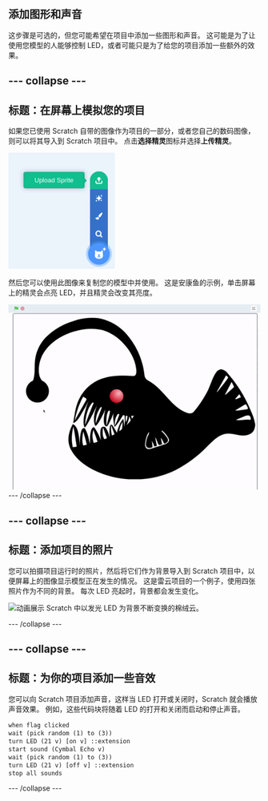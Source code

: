 ## 添加图形和声音

这步骤是可选的，但您可能希望在项目中添加一些图形和声音。 这可能是为了让使用您模型的人能够控制 LED，或者可能只是为了给您的项目添加一些额外的效果。

## --- collapse ---

## 标题：在屏幕上模拟您的项目

如果您已使用 Scratch 自带的图像作为项目的一部分，或者您自己的数码图像，则可以将其导入到 Scratch 项目中。 点击**选择精灵**图标并选择**上传精灵**。

![Scratch 中上传精灵的菜单。](images/upload_sprite.png)

然后您可以使用此图像来复制您的模型中并使用。 这是安康鱼的示例，单击屏幕上的精灵会点亮 LED，并且精灵会改变其亮度。

![Animation of anglerfish with two sprites being illuminated when clicked on.](images/angler_fish.gif)
\--- /collapse ---

## --- collapse ---

## 标题：添加项目的照片

您可以拍摄项目运行时的照片，然后将它们作为背景导入到 Scratch 项目中，以便屏幕上的图像显示模型正在发生的情况。 这是雷云项目的一个例子，使用四张照片作为不同的背景。 每次 LED 亮起时，背景都会发生变化。

![动画展示 Scratch 中以发光 LED 为背景不断变换的棉绒云。](images/thunder_cloud.gif)

\--- /collapse ---

## --- collapse ---

## 标题：为你的项目添加一些音效

您可以向 Scratch 项目添加声音，这样当 LED 打开或关闭时，Scratch 就会播放声音效果。 例如，这些代码块将随着 LED 的打开和关闭而启动和停止声音。

```blocks3
when flag clicked
wait (pick random (1) to (3))
turn LED (21 v) [on v] ::extension
start sound (Cymbal Echo v)
wait (pick random (1) to (3))
turn LED (21 v) [off v] ::extension
stop all sounds
```

\--- /collapse ---
